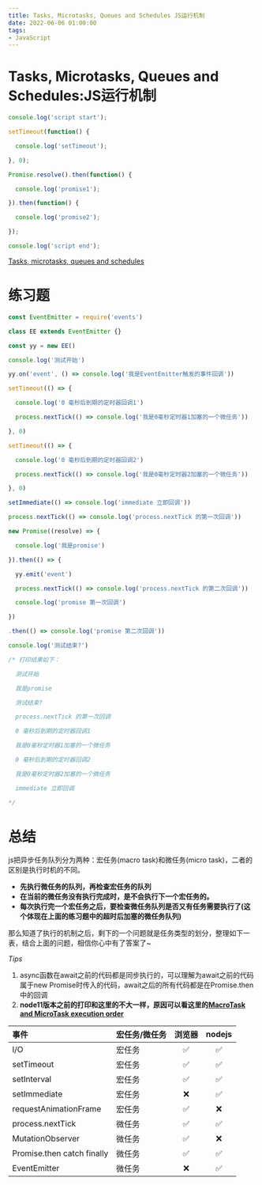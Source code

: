 ```yaml
---
title: Tasks, Microtasks, Queues and Schedules JS运行机制
date: 2022-06-06 01:00:00
tags:
- JavaScript
---
```


# Tasks, Microtasks, Queues and Schedules:JS运行机制

```jsx
console.log('script start');

setTimeout(function() {

  console.log('setTimeout');

}, 0);

Promise.resolve().then(function() {

  console.log('promise1');

}).then(function() {

  console.log('promise2');

});

console.log('script end');
```

[Tasks, microtasks, queues and schedules](https://jakearchibald.com/2015/tasks-microtasks-queues-and-schedules/)

# 练习题

```jsx
const EventEmitter = require('events')

class EE extends EventEmitter {}

const yy = new EE()

console.log('测试开始')

yy.on('event', () => console.log('我是EventEmitter触发的事件回调'))

setTimeout(() => {

  console.log('0 毫秒后到期的定时器回调1')

  process.nextTick(() => console.log('我是0毫秒定时器1加塞的一个微任务'))

}, 0)

setTimeout(() => {

  console.log('0 毫秒后到期的定时器回调2')

  process.nextTick(() => console.log('我是0毫秒定时器2加塞的一个微任务'))

}, 0)

setImmediate(() => console.log('immediate 立即回调'))

process.nextTick(() => console.log('process.nextTick 的第一次回调'))

new Promise((resolve) => {

  console.log('我是promise')

}).then(() => {

  yy.emit('event')

  process.nextTick(() => console.log('process.nextTick 的第二次回调'))

  console.log('promise 第一次回调')

})

.then(() => console.log('promise 第二次回调'))

console.log('测试结束?')

/* 打印结果如下：

  测试开始

  我是promise

  测试结束?

  process.nextTick 的第一次回调

  0 毫秒后到期的定时器回调1

  我是0毫秒定时器1加塞的一个微任务

  0 毫秒后到期的定时器回调2

  我是0毫秒定时器2加塞的一个微任务

  immediate 立即回调

*/
```

# 总结

js把异步任务队列分为两种：宏任务(macro task)和微任务(micro task)，二者的区别是执行时机的不同。

- **先执行微任务的队列，再检查宏任务的队列**
- **在当前的微任务没有执行完成时，是不会执行下一个宏任务的。**
- **每次执行完一个宏任务之后，要检查微任务队列是否又有任务需要执行了(这个体现在上面的练习题中的超时后加塞的微任务队列)**

那么知道了执行的机制之后，剩下的一个问题就是任务类型的划分，整理如下一表，结合上面的问题，相信你心中有了答案了~

*Tips*

1. async函数在await之前的代码都是同步执行的，可以理解为await之前的代码属于new Promise时传入的代码，await之后的所有代码都是在Promise.then中的回调
2. **node11版本之前的打印和这里的不大一样，原因可以看这里的[MacroTask and MicroTask execution order](https://github.com/nodejs/node/issues/22257)**


|事件	| 宏任务/微任务	   |浏览器	|nodejs|
|:-----------|:-----------|:-----------:|:-----------:|
|I/O	| 宏任务	       |✅	|✅|
|setTimeout	| 宏任务	       |✅	|✅|
|setInterval	| 宏任务	       |✅	|✅|
|setImmediate	| 宏任务	       |❌	|✅|
|requestAnimationFrame	| 宏任务	       |✅	|❌|
|process.nextTick	| 微任务	       |✅	|✅|
|MutationObserver	| 微任务	       |✅	|❌|
|Promise.then catch finally	| 微任务	       |✅	|✅|
| EventEmitter	             | 微任务	       |❌	|✅|

